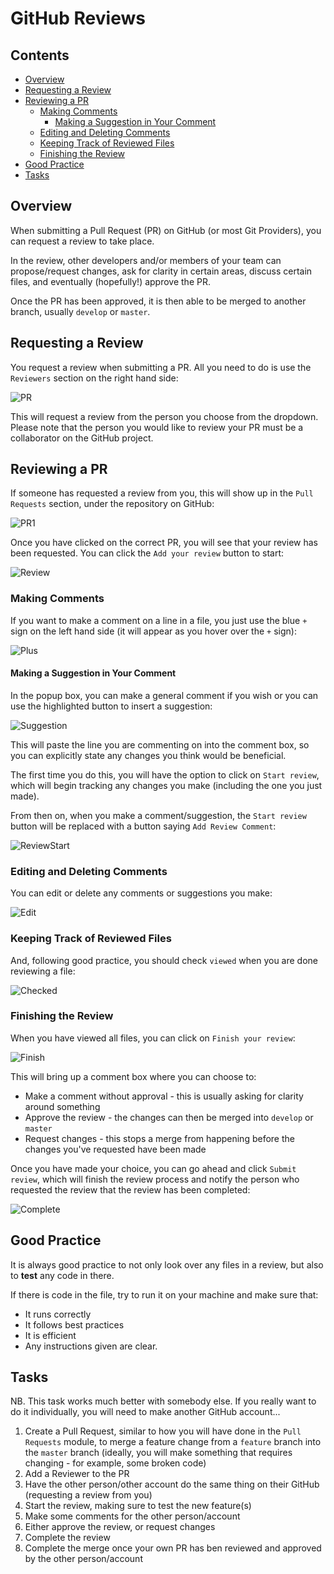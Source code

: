 # GitHub Reviews

<!--PROPS
{
    "prerequisites":[
        "git/pull-requests"
    ]
}
-->

<!--TOC_START-->
## Contents
- [Overview](#overview)
- [Requesting a Review](#requesting-a-review)
- [Reviewing a PR](#reviewing-a-pr)
	- [Making Comments](#making-comments)
		- [Making a Suggestion in Your Comment](#making-a-suggestion-in-your-comment)
	- [Editing and Deleting Comments](#editing-and-deleting-comments)
	- [Keeping Track of Reviewed Files](#keeping-track-of-reviewed-files)
	- [Finishing the Review](#finishing-the-review)
- [Good Practice](#good-practice)
- [Tasks](#tasks)

<!--TOC_END-->
## Overview

When submitting a Pull Request (PR) on GitHub (or most Git Providers), you can request a review to take place.

In the review, other developers and/or members of your team can propose/request changes, ask for clarity in certain areas, discuss certain files, and eventually (hopefully!) approve the PR.

Once the PR has been approved, it is then able to be merged to another branch, usually `develop` or `master`.

## Requesting a Review

You request a review when submitting a PR. All you need to do is use the `Reviewers` section on the right hand side:

![PR](https://i.imgur.com/7WOX06T.png?1)

This will request a review from the person you choose from the dropdown.
Please note that the person you would like to review your PR must be a collaborator on the GitHub project.

## Reviewing a PR

If someone has requested a review from you, this will show up in the `Pull Requests` section, under the repository on GitHub:

![PR1](https://i.imgur.com/r1bU4Su.png?1)

Once you have clicked on the correct PR, you will see that your review has been requested. You can click the `Add your review` button to start:

![Review](https://i.imgur.com/8hIAoyo.png?1)

### Making Comments
If you want to make a comment on a line in a file, you just use the blue `+` sign on the left hand side (it will appear as you hover over the `+` sign):

![Plus](https://i.imgur.com/QRqqWZX.png?1)

#### Making a Suggestion in Your Comment
In the popup box, you can make a general comment if you wish or you can use the highlighted button to insert a suggestion:

![Suggestion](https://i.imgur.com/CkGL6e7.png?1)

This will paste the line you are commenting on into the comment box, so you can explicitly state any changes you think would be beneficial.

The first time you do this, you will have the option to click on `Start review`, which will begin tracking any changes you make (including the one you just made).

From then on, when you make a comment/suggestion, the `Start review` button will be replaced with a button saying `Add Review Comment`:

![ReviewStart](https://i.imgur.com/Znn9hPA.png?1)

### Editing and Deleting Comments
You can edit or delete any comments or suggestions you make:

![Edit](https://i.imgur.com/XWQIBWD.png?1)

### Keeping Track of Reviewed Files
And, following good practice, you should check `viewed` when you are done reviewing a file:

![Checked](https://i.imgur.com/fV8LJsU.png?1)

### Finishing the Review
When you have viewed all files, you can click on `Finish your review`:

![Finish](https://i.imgur.com/LkomHRf.png?1)

This will bring up a comment box where you can choose to:

* Make a comment without approval - this is usually asking for clarity around something
* Approve the review - the changes can then be merged into `develop` or `master`
* Request changes - this stops a merge from happening before the changes you've requested have been made

Once you have made your choice, you can go ahead and click `Submit review`, which will finish the review process and notify the person who requested the review that the review has been completed:

![Complete](https://i.imgur.com/NbuxasH.png?1)

## Good Practice

It is always good practice to not only look over any files in a review, but also to **test** any code in there.

If there is code in the file, try to run it on your machine and make sure that:

* It runs correctly
* It follows best practices
* It is efficient
* Any instructions given are clear.

## Tasks

NB. This task works much better with somebody else. If you really want to do it individually, you will need to make another GitHub account...

1. Create a Pull Request, similar to how you will have done in the `Pull Requests` module, to merge a feature change from a `feature` branch into the `master` branch (ideally, you will make something that requires changing - for example, some broken code)
2. Add a Reviewer to the PR
3. Have the other person/other account do the same thing on their GitHub (requesting a review from you)
4. Start the review, making sure to test the new feature(s)
5. Make some comments for the other person/account
6. Either approve the review, or request changes
7. Complete the review
8. Complete the merge once your own PR has ben reviewed and approved by the other person/account
